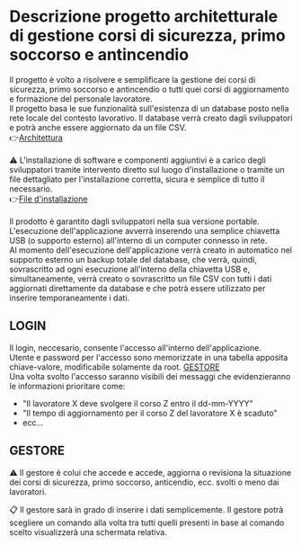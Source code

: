 # Descrizione progetto architetturale di gestione corsi di sicurezza, primo soccorso e antincendio <br>

Il progetto è volto a risolvere e semplificare la gestione dei corsi di sicurezza, primo soccorso
e antincendio o tutti quei corsi di aggiornamento e formazione del personale lavoratore.<br>
Il progetto basa le sue funzionalità sull'esistenza di un database posto nella rete locale
del contesto lavorativo.
Il database verrà creato dagli sviluppatori e potrà anche essere aggiornato da un file CSV.
<br>
:point_right:[Architettura](https://github.com/Enrypase/AreaLab/blob/main/Architettura.md)
<br>
<br>
:warning: L'installazione di software e componenti aggiuntivi è a carico degli sviluppatori tramite
intervento diretto sul luogo d'installazione o tramite un file dettagliato per l'installazione 
corretta, sicura e semplice di tutto il necessario.<br>
:point_right:[File d'installazione](https://github.com/Enrypase/AreaLab/blob/main/Installazione.md)
<br>
<br>
Il prodotto è garantito dagli sviluppatori nella sua versione portable. L'esecuzione dell'applicazione
avverrà inserendo una semplice chiavetta USB (o supporto esterno) all'interno di un computer connesso
in rete.<br>
Al momento dell'esecuzione dell'applicazione verrà creato in automatico nel supporto esterno un backup 
totale del database, che verrà, quindi, sovrascritto ad ogni esecuzione all'interno della chiavetta
USB e, simultaneamente, verrà creato o sovrascritto un file CSV con tutti i dati aggiornati direttamente
da database e che potrà essere utilizzato per inserire temporaneamente i dati.<br>

## LOGIN<br>
Il login, neccesario, consente l'accesso all'interno dell'applicazione.<br>
Utente e password per l'accesso sono memorizzate in una tabella apposita chiave-valore, modificabile solamente 
da root.
[GESTORE](#GESTORE)<br>
Una volta svolto l'accesso saranno visibili dei messaggi che evidenzieranno le 
informazioni prioritare come:<br>
* "Il lavoratore X deve svolgere il corso Z entro il dd-mm-YYYY"
* "Il tempo di aggiornamento per il corso Z del lavoratore X è scaduto"
* ecc...

## GESTORE<br>
:warning: Il gestore è colui che accede e accede, aggiorna o revisiona la situazione dei corsi di sicurezza,
primo soccorso, anticendio, ecc. svolti o meno dai lavoratori.<br>

:clipboard: Il gestore sarà in grado di inserire i dati semplicemente. Il gestore potrà scegliere un comando alla volta
tra tutti quelli presenti in base al comando scelto visualizzerà una schermata relativa. 
